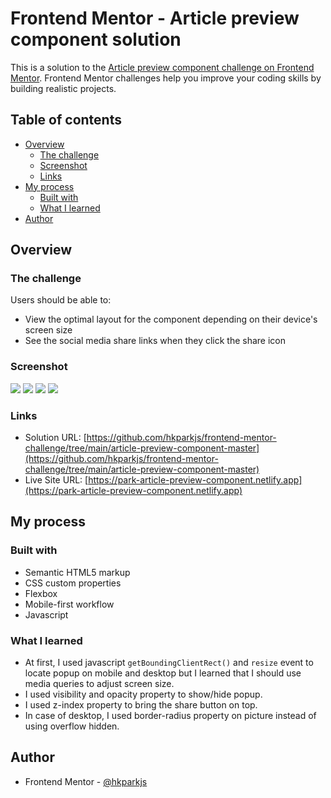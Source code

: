 # Frontend Mentor - Article preview component solution

This is a solution to the [Article preview component challenge on Frontend Mentor](https://www.frontendmentor.io/challenges/article-preview-component-dYBN_pYFT). Frontend Mentor challenges help you improve your coding skills by building realistic projects. 

## Table of contents

- [Overview](#overview)
  - [The challenge](#the-challenge)
  - [Screenshot](#screenshot)
  - [Links](#links)
- [My process](#my-process)
  - [Built with](#built-with)
  - [What I learned](#what-i-learned)
- [Author](#author)
## Overview

### The challenge

Users should be able to:

- View the optimal layout for the component depending on their device's screen size
- See the social media share links when they click the share icon

### Screenshot

![](./screenshot/screenshot-desktop.png)
![](./screenshot/screenshot-desktop-active.png)
![](./screenshot/screenshot-mobile.png)
![](./screenshot/screenshot-mobile-active.png)

### Links

- Solution URL: [https://github.com/hkparkjs/frontend-mentor-challenge/tree/main/article-preview-component-master](https://github.com/hkparkjs/frontend-mentor-challenge/tree/main/article-preview-component-master)
- Live Site URL: [https://park-article-preview-component.netlify.app](https://park-article-preview-component.netlify.app)

## My process

### Built with

- Semantic HTML5 markup
- CSS custom properties
- Flexbox
- Mobile-first workflow
- Javascript

### What I learned

- At first, I used javascript ```getBoundingClientRect()``` and ```resize``` event to locate popup on mobile and desktop but I learned that I should use media queries to adjust screen size.
- I used visibility and opacity property to show/hide popup.
- I used z-index property to bring the share button on top.
- In case of desktop, I used border-radius property on picture instead of using overflow hidden. 

## Author

- Frontend Mentor - [@hkparkjs](https://www.frontendmentor.io/profile/hkparkjs)
